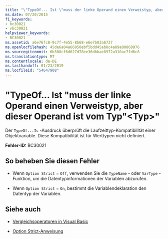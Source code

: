 ```yaml
---
title: "\"TypeOf... Ist \"muss der linke Operand einen Verweistyp, aber dieser Operand ist vom Typ\"&lt;Typ&gt;\""
ms.date: 07/20/2015
f1_keywords:
- bc30021
- vbc30021
helpviewer_keywords:
- BC30021
ms.assetid: a6e76fc8-9c7f-4e55-8b68-e6e7b03a6737
ms.openlocfilehash: 45de6a04a66050ebf5bdd45ab8c4a89a00860976
ms.sourcegitcommit: 6b308cf6d627d78ee36dbbae8972a310ac7fd6c8
ms.translationtype: MT
ms.contentlocale: de-DE
ms.lasthandoff: 01/23/2019
ms.locfileid: "54647908"
---
```

# <a name="typeofis-requires-its-left-operand-to-have-a-reference-type-but-this-operand-has-the-type-lttypegt"></a>"TypeOf... Ist "muss der linke Operand einen Verweistyp, aber dieser Operand ist vom Typ"&lt;Typ&gt;"
Der `TypeOf...Is` -Ausdruck überprüft die Laufzeittyp-Kompatibilität einer Objektvariable. Diese Kompatibilität ist für Werttypen nicht definiert.  
  
 **Fehler-ID:** BC30021  
  
## <a name="to-correct-this-error"></a>So beheben Sie diesen Fehler  
  
-   Wenn `Option Strict` = `Off`, verwenden Sie die `TypeName` - oder `VarType` -Funktion, um die Datentypinformationen der Variablen abzurufen.  
  
-   Wenn `Option Strict` = `On`, bestimmt die Variablendeklaration den Datentyp der Variablen.  
  
## <a name="see-also"></a>Siehe auch
- [Vergleichsoperatoren in Visual Basic](../../visual-basic/programming-guide/language-features/operators-and-expressions/comparison-operators.md)


- [Option Strict-Anweisung](../../visual-basic/language-reference/statements/option-strict-statement.md)
